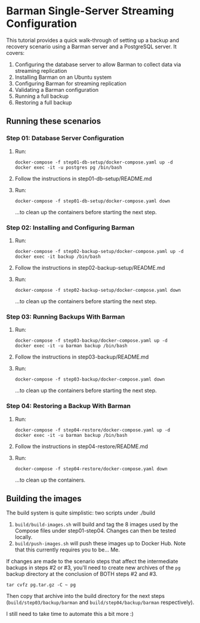 # Barman Single-Server Streaming Configuration

This tutorial provides a quick walk-through of setting up a backup and recovery scenario using a Barman server and a PostgreSQL server. It covers:

1. Configuring the database server to allow Barman to collect data via streaming replication
2. Installing Barman on an Ubuntu system
3. Configuring Barman for streaming replication
4. Validating a Barman configuration
5. Running a full backup
6. Restoring a full backup

## Running these scenarios

### Step 01: Database Server Configuration

1. Run: 

    ```shell
    docker-compose -f step01-db-setup/docker-compose.yaml up -d
    docker exec -it -u postgres pg /bin/bash
    ```

2. Follow the instructions in step01-db-setup/README.md

3. Run:

    ```shell
    docker-compose -f step01-db-setup/docker-compose.yaml down
    ```

    ...to clean up the containers before starting the next step.

### Step 02: Installing and Configuring Barman

1. Run: 

    ```shell
    docker-compose -f step02-backup-setup/docker-compose.yaml up -d
    docker exec -it backup /bin/bash
    ```

2. Follow the instructions in step02-backup-setup/README.md

3. Run:

    ```shell
    docker-compose -f step02-backup-setup/docker-compose.yaml down
    ```

    ...to clean up the containers before starting the next step.

### Step 03: Running Backups With Barman

1. Run: 

    ```shell
    docker-compose -f step03-backup/docker-compose.yaml up -d
    docker exec -it -u barman backup /bin/bash
    ```

2. Follow the instructions in step03-backup/README.md

3. Run:

    ```shell
    docker-compose -f step03-backup/docker-compose.yaml down
    ```

    ...to clean up the containers before starting the next step.

### Step 04: Restoring a Backup With Barman

1. Run: 

    ```shell
    docker-compose -f step04-restore/docker-compose.yaml up -d
    docker exec -it -u barman backup /bin/bash
    ```

2. Follow the instructions in step04-restore/README.md

3. Run:

    ```shell
    docker-compose -f step04-restore/docker-compose.yaml down
    ```

    ...to clean up the containers.
    
## Building the images

The build system is quite simplistic: two scripts under ./build 

1. `build/build-images.sh` will build and tag the 8 images used by the Compose files under step01-step04. Changes can then be tested locally.
2. `build/push-images.sh` will push these images up to Docker Hub. Note that this currently requires you to be... Me. 

If changes are made to the scenario steps that affect the intermediate backups in steps #2 or #3, you'll need to create new archives of the `pg` backup directory at the conclusion of BOTH steps #2 and #3. 

```shell
tar cvfz pg.tar.gz -C ~ pg
```

Then copy that archive into the build directory for the next steps (`build/step03/backup/barman` and `build/step04/backup/barman` respectively).

I still need to take time to automate this a bit more :)
